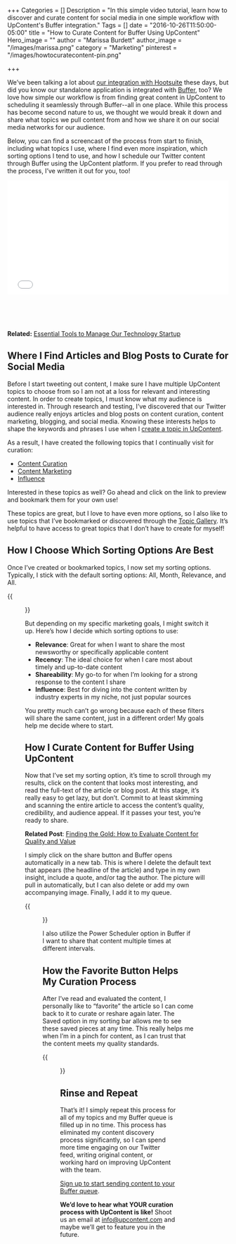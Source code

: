 +++
Categories = []
Description = "In this simple video tutorial, learn how to discover and curate content for social media in one simple workflow with UpContent's Buffer integration."
Tags = []
date = "2016-10-26T11:50:00-05:00"
title = "How to Curate Content for Buffer Using UpContent"
Hero_image = ""
author = "Marissa Burdett"
author_image = "/images/marissa.png"
category = "Marketing"
pinterest = "/images/howtocuratecontent-pin.png"

+++

We’ve been talking a lot about [our integration with Hootsuite](https://upcontent.com/post/hootsuite-integration/?utm_source=upcontent-blog&utm_medium=blog&utm_campaign=hootsuite-integration-blog) these days, but did you know our standalone application is integrated with [Buffer](http://buffer.com), too? We love how simple our workflow is from finding great content in UpContent to scheduling it seamlessly through Buffer--all in one place. While this process has become second nature to us, we thought we would break it down and share what topics we pull content from and how we share it on our social media networks for our audience.

Below, you can find a screencast of the process from start to finish, including what topics I use, where I find even more inspiration, which sorting options I tend to use, and how I schedule our Twitter content through Buffer using the UpContent platform. If you prefer to read through the process, I’ve written it out for you, too!

<div class="wistia_responsive_padding" style="padding:51.4% 0 0 0;position:relative; margin-bottom:80px;"><div class="wistia_responsive_wrapper" style="height:100%;left:0;position:absolute;top:0;width:100%;"><iframe src="//fast.wistia.net/embed/iframe/y3kpbbwhgk?videoFoam=true" allowtransparency="true" frameborder="0" scrolling="no" class="wistia_embed" name="wistia_embed" allowfullscreen mozallowfullscreen webkitallowfullscreen oallowfullscreen msallowfullscreen width="100%" height="100%"></iframe></div></div>
<script src="//fast.wistia.net/assets/external/E-v1.js" async></script>

**Related:** [Essential Tools to Manage Our Technology Startup](/post/essential-tools-to-manage-our-startup)

## Where I Find Articles and Blog Posts to Curate for Social Media

Before I start tweeting out content, I make sure I have multiple UpContent topics to choose from so I am not at a loss for relevant and interesting content. In order to create topics, I must know what my audience is interested in. Through research and testing, I’ve discovered that our Twitter audience really enjoys articles and blog posts on content curation, content marketing, blogging, and social media. Knowing these interests helps to shape the keywords and phrases I use when I [create a topic in UpContent](https://upcontent.com/post/how-to-create-an-effective-upcontent-topic/?utm_source=upcontent-blog&utm_medium=blog&utm_campaign=effective-topic-blog).

As a result, I have created the following topics that I continually visit for curation:

- [Content Curation](https://my.upcontent.com/tools/suggestions/91fc37dd-506b-4e3b-a2e4-9d7cc7576a53?filter=all&time=30&sort=relevance?utm_source=upcontent-blog&utm_medium=blog&utm_campaign=content-curation-topic)
- [Content Marketing](https://my.upcontent.com/tools/suggestions/61889881-8740-4320-beb9-17827c5ad298?filter=all&time=30&sort=relevance?utm_source=upcontent-blog&utm_medium=blog&utm_campaign=content-marketing-topic)
- [Influence](https://my.upcontent.com/tools/suggestions/76cf6875-e515-41a5-bc64-4a31d4a341ef?filter=all&time=30&sort=relevance?utm_source=upcontent-blog&utm_medium=blog&utm_campaign=influence-topic)

Interested in these topics as well? Go ahead and click on the link to preview and bookmark them for your own use!

These topics are great, but I love to have even more options, so I also like to use topics that I’ve bookmarked or discovered through the [Topic Gallery](https://gallery.upcontent.com). It’s helpful to have access to great topics that I don’t have to create for myself!

## How I Choose Which Sorting Options Are Best

Once I’ve created or bookmarked topics, I now set my sorting options. Typically, I stick with the default sorting options: All, Month, Relevance, and All.

{{<figure src="/images/filter-bar.png" title="" alt="UpContent Filter Bar" caption-top="false">}}

But depending on my specific marketing goals, I might switch it up. Here’s how I decide which sorting options to use:

- **Relevance**: Great for when I want to share the most newsworthy or specifically applicable content
- **Recency**: The ideal choice for when I care most about timely and up-to-date content
- **Shareability**: My go-to for when I’m looking for a strong response to the content I share
- **Influence**: Best for diving into the content written by industry experts in my niche, not just popular sources

You pretty much can’t go wrong because each of these filters will share the same content, just in a different order! My goals help me decide where to start.

## How I Curate Content for Buffer Using UpContent

Now that I’ve set my sorting option, it’s time to scroll through my results, click on the content that looks most interesting, and read the full-text of the article or blog post. At this stage, it’s really easy to get lazy, but don’t. Commit to at least skimming and scanning the entire article to access the content’s quality, credibility, and audience appeal. If it passes your test, you’re ready to share.

**Related Post**: [Finding the Gold: How to Evaluate Content for Quality and Value](https://upcontent.com/post/how-to-evaluate-content/?utm_source=upcontent-blog&utm_medium=blog&utm_campaign=evaluate-content-blog)

I simply click on the share button and Buffer opens automatically in a new tab. This is where I delete the default text that appears (the headline of the article) and type in my own insight, include a quote, and/or tag the author. The picture will pull in automatically, but I can also delete or add my own accompanying image. Finally, I add it to my queue.

{{<figure src="/images/buffer-workflow.png" title="" alt="Buffer Workflow" caption-top="false">}}

I also utilize the Power Scheduler option in Buffer if I want to share that content multiple times at different intervals.

## How the Favorite Button Helps My Curation Process

After I’ve read and evaluated the content, I personally like to “favorite” the article so I can come back to it to curate or reshare again later. The Saved option in my sorting bar allows me to see these saved pieces at any time. This really helps me when I’m in a pinch for content, as I can trust that the content meets my quality standards.

{{<figure src="/images/faved-suggestions.png" title="" alt="UpContent Favorited Suggestions" caption-top="false">}}

## Rinse and Repeat

That’s it! I simply repeat this process for all of my topics and my Buffer queue is filled up in no time. This process has eliminated my content discovery process significantly, so I can spend more time engaging on our Twitter feed, writing original content, or working hard on improving UpContent with the team.

[Sign up to start sending content to your Buffer queue](http://upcontent.com/signup).

**We’d love to hear what YOUR curation process with UpContent is like!** Shoot us an email at info@upcontent.com and maybe we’ll get to feature you in the future.
